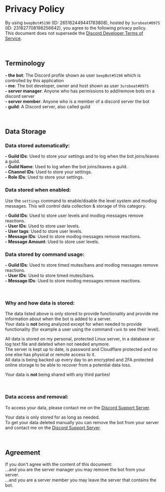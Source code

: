 # Privacy Policy  
By using `beepBot#5190` (ID: 265162449441783808), hosted by `3urobeat#0975` (ID: 231827708198256642), you agree to the following privacy policy.  
This document does not supersede the [Discord Developer Terms of Service](https://discord.com/developers/docs/legal).  
  
&nbsp;  

## Terminology
**- the bot**: The Discord profile shown as user `beepBot#5190` which is controlled by this application  
**- me**: The bot developer, owner and host shown as user `3urobeat#0975`  
**- server manager**: Anyone who has permissions to add/remove bots on a discord server  
**- server member**: Anyone who is a member of a discord server the bot  
**- guild**: A Discord server, also called guild  

&nbsp;  

## Data Storage  
### **Data stored automatically:** 
**- Guild IDs**: Used to store your settings and to log when the bot joins/leaves a guild.  
**- Guild Name**: Used to log when the bot joins/leaves a guild.  
**- Channel IDs**: Used to store your settings.  
**- Role IDs**: Used to store your settings.  
  
### **Data stored when enabled:**
Use the `settings` command to enable/disable the level system and modlog messages. This will control data collection & storage of this category.  
  
**- Guild IDs**: Used to store user levels and modlog messages remove reactions.  
**- User IDs**: Used to store user levels.  
**- User tags**: Used to store user levels.  
**- Message IDs**: Used to store modlog messages remove reactions.  
**- Message Amount**: Used to store user levels.  
  
### **Data stored by command usage:**
**- Guild IDs**: Used to store timed mutes/bans and modlog messages remove reactions.  
**- User IDs**: Used to store timed mutes/bans.  
**- Message IDs**: Used to store modlog messages remove reactions.  
  
&nbsp;  

### **Why and how data is stored:**
The data listed above is only stored to provide functionality and provide me information about when the bot is added to a server.  
Your data is **not** being analyzed except for when needed to provide functionality (for example a user using the command `rank` to see their level).  
  
All data is stored on my personal, protected Linux server, in a database or log text file and deleted when not needed anymore.  
The server is kept up to date, is password and Cloudflare protected and no one else has physical or remote access to it.  
All data is being backed up every day to an encrypted and 2FA protected online storage to be able to recover from a potential data loss.  

Your data is **not** being shared with any third parties!  

&nbsp;  

### **Data access and removal:**
To access your data, please contact me on the [Discord Support Server](https://discord.gg/9Yaj5qSbc8).  
  
Your data is only stored for as long as needed.  
To get your data deleted manually you can remove the bot from your server and contact me on the [Discord Support Server](https://discord.gg/9Yaj5qSbc8).  
  
&nbsp;  

## Agreement
If you don't agree with the content of this document:  
...and you are the server manager you may remove the bot from your server.  
...and you are a server member you may leave the server that contains the bot.  